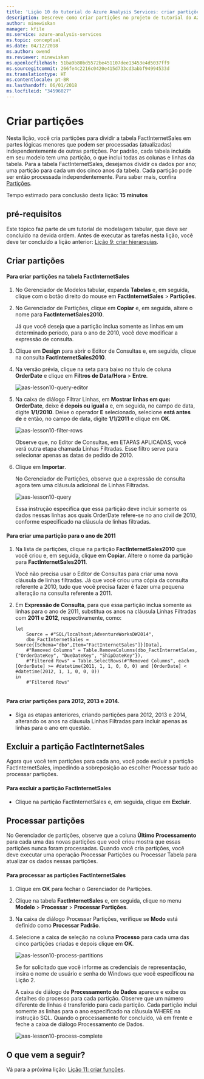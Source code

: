 ```yaml
---
title: 'Lição 10 do tutorial do Azure Analysis Services: criar partições | Microsoft Docs'
description: Descreve como criar partições no projeto de tutorial do Azure Analysis Services.
author: minewiskan
manager: kfile
ms.service: azure-analysis-services
ms.topic: conceptual
ms.date: 04/12/2018
ms.author: owend
ms.reviewer: minewiskan
ms.openlocfilehash: 51ba9b80bd5572be451107dee13453e4d5037ff9
ms.sourcegitcommit: 266fe4c2216c0420e415d733cd3abbf94994533d
ms.translationtype: HT
ms.contentlocale: pt-BR
ms.lasthandoff: 06/01/2018
ms.locfileid: "34596027"
---
```

# <a name="create-partitions"></a>Criar partições

Nesta lição, você cria partições para dividir a tabela FactInternetSales em partes lógicas menores que podem ser processadas (atualizadas) independentemente de outras partições. Por padrão, cada tabela incluída em seu modelo tem uma partição, o que inclui todas as colunas e linhas da tabela. Para a tabela FactInternetSales, desejamos dividir os dados por ano; uma partição para cada um dos cinco anos da tabela. Cada partição pode ser então processada independentemente. Para saber mais, confira [Partições](https://docs.microsoft.com/sql/analysis-services/tabular-models/partitions-ssas-tabular). 
  
Tempo estimado para conclusão desta lição: **15 minutos**  
  
## <a name="prerequisites"></a>pré-requisitos  
Este tópico faz parte de um tutorial de modelagem tabular, que deve ser concluído na devida ordem. Antes de executar as tarefas nesta lição, você deve ter concluído a lição anterior: [Lição 9: criar hierarquias](../tutorials/aas-lesson-9-create-hierarchies.md).  
  
## <a name="create-partitions"></a>Criar partições  
  
#### <a name="to-create-partitions-in-the-factinternetsales-table"></a>Para criar partições na tabela FactInternetSales  
  
1.  No Gerenciador de Modelos tabular, expanda **Tabelas** e, em seguida, clique com o botão direito do mouse em **FactInternetSales** > **Partições**.  
  
2.  No Gerenciador de Partições, clique em **Copiar** e, em seguida, altere o nome para **FactInternetSales2010**.
  
    Já que você deseja que a partição inclua somente as linhas em um determinado período, para o ano de 2010, você deve modificar a expressão de consulta.
  
4.  Clique em **Design** para abrir o Editor de Consultas e, em seguida, clique na consulta **FactInternetSales2010**.

5.  Na versão prévia, clique na seta para baixo no título de coluna **OrderDate** e clique em **Filtros de Data/Hora** > **Entre**.

    ![aas-lesson10-query-editor](../tutorials/media/aas-lesson10-query-editor.png)

6.  Na caixa de diálogo Filtrar Linhas, em **Mostrar linhas em que: OrderDate**, deixe **é depois ou igual a** e, em seguida, no campo de data, digite **1/1/2010**. Deixe o operador **E** selecionado, selecione **está antes de** e então, no campo de data, digite **1/1/2011** e clique em **OK**.

    ![aas-lesson10-filter-rows](../tutorials/media/aas-lesson10-filter-rows.png)
    
    Observe que, no Editor de Consultas, em ETAPAS APLICADAS, você verá outra etapa chamada Linhas Filtradas. Esse filtro serve para selecionar apenas as datas de pedido de 2010.

8.  Clique em **Importar**.

    No Gerenciador de Partições, observe que a expressão de consulta agora tem uma cláusula adicional de Linhas Filtradas.

    ![aas-lesson10-query](../tutorials/media/aas-lesson10-query.png)
  
    Essa instrução especifica que essa partição deve incluir somente os dados nessas linhas aos quais OrderDate refere-se no ano civil de 2010, conforme especificado na cláusula de linhas filtradas.  
  
  
#### <a name="to-create-a-partition-for-the-2011-year"></a>Para criar uma partição para o ano de 2011  
  
1.  Na lista de partições, clique na partição **FactInternetSales2010** que você criou e, em seguida, clique em **Copiar**.  Altere o nome da partição para **FactInternetSales2011**. 

    Você não precisa usar o Editor de Consultas para criar uma nova cláusula de linhas filtradas. Já que você criou uma cópia da consulta referente a 2010, tudo que você precisa fazer é fazer uma pequena alteração na consulta referente a 2011.
  
2.  Em **Expressão de Consulta**, para que essa partição inclua somente as linhas para o ano de 2011, substitua os anos na cláusula Linhas Filtradas com **2011** e **2012**, respectivamente, como:  
  
    ```  
    let
        Source = #"SQL/localhost;AdventureWorksDW2014",
        dbo_FactInternetSales = Source{[Schema="dbo",Item="FactInternetSales"]}[Data],
        #"Removed Columns" = Table.RemoveColumns(dbo_FactInternetSales,{"OrderDateKey", "DueDateKey", "ShipDateKey"}),
        #"Filtered Rows" = Table.SelectRows(#"Removed Columns", each [OrderDate] >= #datetime(2011, 1, 1, 0, 0, 0) and [OrderDate] < #datetime(2012, 1, 1, 0, 0, 0))
    in
        #"Filtered Rows"
   
    ```  
  
#### <a name="to-create-partitions-for-2012-2013-and-2014"></a>Para criar partições para 2012, 2013 e 2014.  
  
- Siga as etapas anteriores, criando partições para 2012, 2013 e 2014, alterando os anos na cláusula Linhas Filtradas para incluir apenas as linhas para o ano em questão. 
  

## <a name="delete-the-factinternetsales-partition"></a>Excluir a partição FactInternetSales
Agora que você tem partições para cada ano, você pode excluir a partição FactInternetSales, impedindo a sobreposição ao escolher Processar tudo ao processar partições.

#### <a name="to-delete-the-factinternetsales-partition"></a>Para excluir a partição FactInternetSales
-  Clique na partição FactInternetSales e, em seguida, clique em **Excluir**.



## <a name="process-partitions"></a>Processar partições  
No Gerenciador de partições, observe que a coluna **Último Processamento** para cada uma das novas partições que você criou mostra que essas partições nunca foram processadas. Quando você cria partições, você deve executar uma operação Processar Partições ou Processar Tabela para atualizar os dados nessas partições.  
  
#### <a name="to-process-the-factinternetsales-partitions"></a>Para processar as partições FactInternetSales  
  
1.  Clique em **OK** para fechar o Gerenciador de Partições.  
  
2.  Clique na tabela **FactInternetSales** e, em seguida, clique no menu **Modelo** > **Processar** > **Processar Partições**.  
  
3.  Na caixa de diálogo Processar Partições, verifique se **Modo** está definido como **Processar Padrão**.  
  
4.  Selecione a caixa de seleção na coluna **Processo** para cada uma das cinco partições criadas e depois clique em **OK**.  

    ![aas-lesson10-process-partitions](../tutorials/media/aas-lesson10-process-partitions.png)
  
    Se for solicitado que você informe as credenciais de representação, insira o nome de usuário e senha do Windows que você especificou na Lição 2.  
  
    A caixa de diálogo de **Processamento de Dados** aparece e exibe os detalhes do processo para cada partição. Observe que um número diferente de linhas é transferido para cada partição. Cada partição inclui somente as linhas para o ano especificado na cláusula WHERE na instrução SQL. Quando o processamento for concluído, vá em frente e feche a caixa de diálogo Processamento de Dados.  
  
    ![aas-lesson10-process-complete](../tutorials/media/aas-lesson10-process-complete.png)
  
 ## <a name="whats-next"></a>O que vem a seguir?
Vá para a próxima lição: [Lição 11: criar funções](../tutorials/aas-lesson-11-create-roles.md). 
